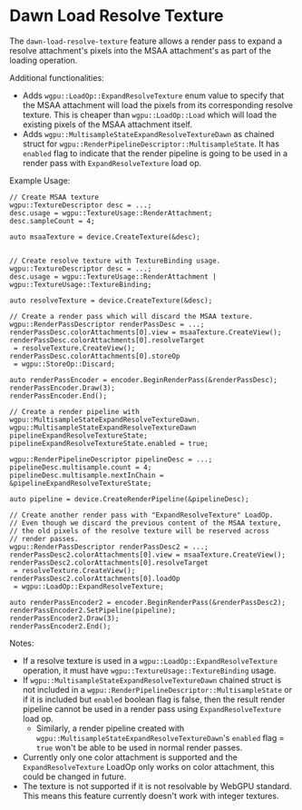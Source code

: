# Dawn Load Resolve Texture

The `dawn-load-resolve-texture` feature allows a render pass to expand a resolve attachment's pixels into the MSAA attachment's as part of the loading operation.

Additional functionalities:
 - Adds `wgpu::LoadOp::ExpandResolveTexture` enum value to specify that the MSAA attachment will load the pixels from its corresponding resolve texture. This is cheaper than `wgpu::LoadOp::Load` which will load the existing pixels of the MSAA attachment itself.
 - Adds `wgpu::MultisampleStateExpandResolveTextureDawn` as chained struct for `wgpu::RenderPipelineDescriptor::MultisampleState`. It has `enabled` flag to indicate that the render pipeline is going to be used in a render pass with `ExpandResolveTexture` load op.

Example Usage:
```
// Create MSAA texture
wgpu::TextureDescriptor desc = ...;
desc.usage = wgpu::TextureUsage::RenderAttachment;
desc.sampleCount = 4;

auto msaaTexture = device.CreateTexture(&desc);


// Create resolve texture with TextureBinding usage.
wgpu::TextureDescriptor desc = ...;
desc.usage = wgpu::TextureUsage::RenderAttachment | wgpu::TextureUsage::TextureBinding;

auto resolveTexture = device.CreateTexture(&desc);

// Create a render pass which will discard the MSAA texture.
wgpu::RenderPassDescriptor renderPassDesc = ...;
renderPassDesc.colorAttachments[0].view = msaaTexture.CreateView();
renderPassDesc.colorAttachments[0].resolveTarget
 = resolveTexture.CreateView();
renderPassDesc.colorAttachments[0].storeOp
 = wgpu::StoreOp::Discard;

auto renderPassEncoder = encoder.BeginRenderPass(&renderPassDesc);
renderPassEncoder.Draw(3);
renderPassEncoder.End();

// Create a render pipeline with wgpu::MultisampleStateExpandResolveTextureDawn.
wgpu::MultisampleStateExpandResolveTextureDawn pipelineExpandResolveTextureState;
pipelineExpandResolveTextureState.enabled = true;

wgpu::RenderPipelineDescriptor pipelineDesc = ...;
pipelineDesc.multisample.count = 4;
pipelineDesc.multisample.nextInChain = &pipelineExpandResolveTextureState;

auto pipeline = device.CreateRenderPipeline(&pipelineDesc);

// Create another render pass with "ExpandResolveTexture" LoadOp.
// Even though we discard the previous content of the MSAA texture,
// the old pixels of the resolve texture will be reserved across
// render passes.
wgpu::RenderPassDescriptor renderPassDesc2 = ...;
renderPassDesc2.colorAttachments[0].view = msaaTexture.CreateView();
renderPassDesc2.colorAttachments[0].resolveTarget
 = resolveTexture.CreateView();
renderPassDesc2.colorAttachments[0].loadOp
 = wgpu::LoadOp::ExpandResolveTexture;

auto renderPassEncoder2 = encoder.BeginRenderPass(&renderPassDesc2);
renderPassEncoder2.SetPipeline(pipeline);
renderPassEncoder2.Draw(3);
renderPassEncoder2.End();

```

Notes:
 - If a resolve texture is used in a `wgpu::LoadOp::ExpandResolveTexture` operation, it must have `wgpu::TextureUsage::TextureBinding` usage.
 - If `wgpu::MultisampleStateExpandResolveTextureDawn` chained struct is not included in a `wgpu::RenderPipelineDescriptor::MultisampleState`  or if it is included but `enabled` boolean flag is false, then the result render pipeline cannot be used in a render pass using `ExpandResolveTexture` load op.
   - Similarly, a render pipeline created with `wgpu::MultisampleStateExpandResolveTextureDawn`'s `enabled` flag = `true` won't be able to be used in normal render passes.
 - Currently only one color attachment is supported and the `ExpandResolveTexture` LoadOp only works on color attachment, this could be changed in future.
 - The texture is not supported if it is not resolvable by WebGPU standard. This means this feature currently doesn't work with integer textures.
